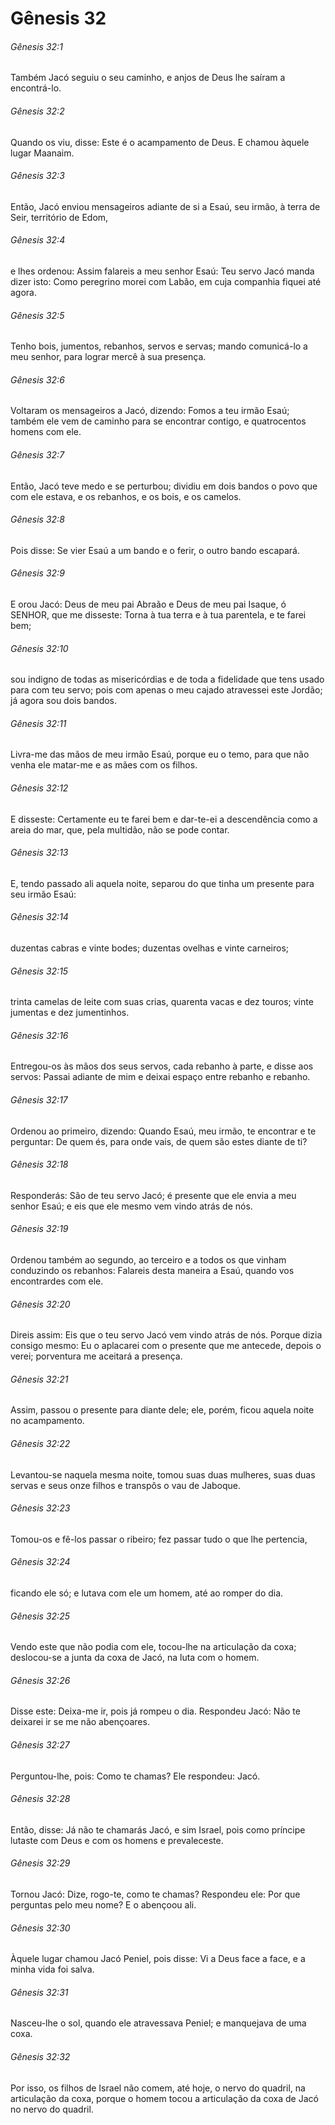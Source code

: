 # Gênesis 32

###### Gênesis 32:1

Também Jacó seguiu o seu caminho, e anjos de Deus lhe saíram a encontrá-lo.

###### Gênesis 32:2

Quando os viu, disse: Este é o acampamento de Deus. E chamou àquele lugar Maanaim.

###### Gênesis 32:3

Então, Jacó enviou mensageiros adiante de si a Esaú, seu irmão, à terra de Seir, território de Edom,

###### Gênesis 32:4

e lhes ordenou: Assim falareis a meu senhor Esaú: Teu servo Jacó manda dizer isto: Como peregrino morei com Labão, em cuja companhia fiquei até agora.

###### Gênesis 32:5

Tenho bois, jumentos, rebanhos, servos e servas; mando comunicá-lo a meu senhor, para lograr mercê à sua presença.

###### Gênesis 32:6

Voltaram os mensageiros a Jacó, dizendo: Fomos a teu irmão Esaú; também ele vem de caminho para se encontrar contigo, e quatrocentos homens com ele.

###### Gênesis 32:7

Então, Jacó teve medo e se perturbou; dividiu em dois bandos o povo que com ele estava, e os rebanhos, e os bois, e os camelos.

###### Gênesis 32:8

Pois disse: Se vier Esaú a um bando e o ferir, o outro bando escapará.

###### Gênesis 32:9

E orou Jacó: Deus de meu pai Abraão e Deus de meu pai Isaque, ó SENHOR, que me disseste: Torna à tua terra e à tua parentela, e te farei bem;

###### Gênesis 32:10

sou indigno de todas as misericórdias e de toda a fidelidade que tens usado para com teu servo; pois com apenas o meu cajado atravessei este Jordão; já agora sou dois bandos.

###### Gênesis 32:11

Livra-me das mãos de meu irmão Esaú, porque eu o temo, para que não venha ele matar-me e as mães com os filhos.

###### Gênesis 32:12

E disseste: Certamente eu te farei bem e dar-te-ei a descendência como a areia do mar, que, pela multidão, não se pode contar.

###### Gênesis 32:13

E, tendo passado ali aquela noite, separou do que tinha um presente para seu irmão Esaú:

###### Gênesis 32:14

duzentas cabras e vinte bodes; duzentas ovelhas e vinte carneiros;

###### Gênesis 32:15

trinta camelas de leite com suas crias, quarenta vacas e dez touros; vinte jumentas e dez jumentinhos.

###### Gênesis 32:16

Entregou-os às mãos dos seus servos, cada rebanho à parte, e disse aos servos: Passai adiante de mim e deixai espaço entre rebanho e rebanho.

###### Gênesis 32:17

Ordenou ao primeiro, dizendo: Quando Esaú, meu irmão, te encontrar e te perguntar: De quem és, para onde vais, de quem são estes diante de ti?

###### Gênesis 32:18

Responderás: São de teu servo Jacó; é presente que ele envia a meu senhor Esaú; e eis que ele mesmo vem vindo atrás de nós.

###### Gênesis 32:19

Ordenou também ao segundo, ao terceiro e a todos os que vinham conduzindo os rebanhos: Falareis desta maneira a Esaú, quando vos encontrardes com ele.

###### Gênesis 32:20

Direis assim: Eis que o teu servo Jacó vem vindo atrás de nós. Porque dizia consigo mesmo: Eu o aplacarei com o presente que me antecede, depois o verei; porventura me aceitará a presença.

###### Gênesis 32:21

Assim, passou o presente para diante dele; ele, porém, ficou aquela noite no acampamento.

###### Gênesis 32:22

Levantou-se naquela mesma noite, tomou suas duas mulheres, suas duas servas e seus onze filhos e transpôs o vau de Jaboque.

###### Gênesis 32:23

Tomou-os e fê-los passar o ribeiro; fez passar tudo o que lhe pertencia,

###### Gênesis 32:24

ficando ele só; e lutava com ele um homem, até ao romper do dia.

###### Gênesis 32:25

Vendo este que não podia com ele, tocou-lhe na articulação da coxa; deslocou-se a junta da coxa de Jacó, na luta com o homem.

###### Gênesis 32:26

Disse este: Deixa-me ir, pois já rompeu o dia. Respondeu Jacó: Não te deixarei ir se me não abençoares.

###### Gênesis 32:27

Perguntou-lhe, pois: Como te chamas? Ele respondeu: Jacó.

###### Gênesis 32:28

Então, disse: Já não te chamarás Jacó, e sim Israel, pois como príncipe lutaste com Deus e com os homens e prevaleceste.

###### Gênesis 32:29

Tornou Jacó: Dize, rogo-te, como te chamas? Respondeu ele: Por que perguntas pelo meu nome? E o abençoou ali.

###### Gênesis 32:30

Àquele lugar chamou Jacó Peniel, pois disse: Vi a Deus face a face, e a minha vida foi salva.

###### Gênesis 32:31

Nasceu-lhe o sol, quando ele atravessava Peniel; e manquejava de uma coxa.

###### Gênesis 32:32

Por isso, os filhos de Israel não comem, até hoje, o nervo do quadril, na articulação da coxa, porque o homem tocou a articulação da coxa de Jacó no nervo do quadril.

